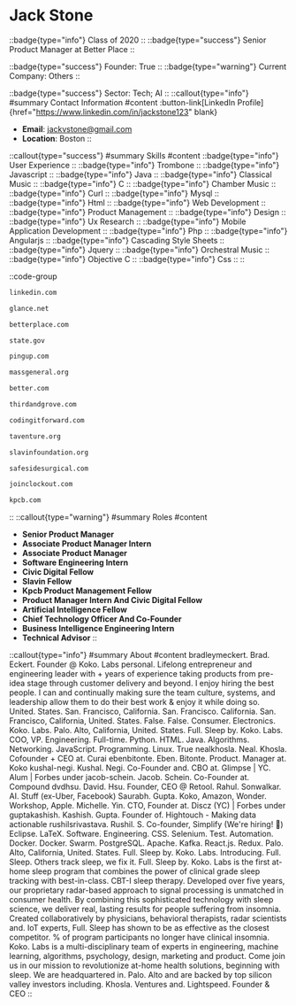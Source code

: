 # Jack Stone
::badge{type="info"}
Class of 2020
::
::badge{type="success"}
Senior Product Manager at Better Place
::

::badge{type="success"}
Founder: True
::
::badge{type="warning"}
Current Company: Others
::

::badge{type="success"}
Sector: Tech; AI
::
::callout{type="info"}
#summary
Contact Information
#content
:button-link[LinkedIn Profile]{href="https://www.linkedin.com/in/jackstone123" blank}
- **Email**: jackvstone@gmail.com
- **Location**: Boston
::

::callout{type="success"}
#summary
Skills
#content
::badge{type="info"}
User Experience
::
::badge{type="info"}
Trombone
::
::badge{type="info"}
Javascript
::
::badge{type="info"}
Java
::
::badge{type="info"}
Classical Music
::
::badge{type="info"}
C
::
::badge{type="info"}
Chamber Music
::
::badge{type="info"}
Curl
::
::badge{type="info"}
Mysql
::
::badge{type="info"}
Html
::
::badge{type="info"}
Web Development
::
::badge{type="info"}
Product Management
::
::badge{type="info"}
Design
::
::badge{type="info"}
Ux Research
::
::badge{type="info"}
Mobile Application Development
::
::badge{type="info"}
Php
::
::badge{type="info"}
Angularjs
::
::badge{type="info"}
Cascading Style Sheets
::
::badge{type="info"}
Jquery
::
::badge{type="info"}
Orchestral Music
::
::badge{type="info"}
Objective C
::
::badge{type="info"}
Css
::
::

::code-group
```bash [LinkedIn]
linkedin.com
```
```bash [Glance Networks]
glance.net
```
```bash [Better Place]
betterplace.com
```
```bash [U.S. Department of State]
state.gov
```
```bash [Pingup]
pingup.com
```
```bash [Massachusetts General Hospital]
massgeneral.org
```
```bash [Better.com]
better.com
```
```bash [Third & Grove]
thirdandgrove.com
```
```bash [Coding it Forward]
codingitforward.com
```
```bash [TAVtech]
taventure.org
```
```bash [Slavin Family Foundation]
slavinfoundation.org
```
```bash [SafeSide Surgical]
safesidesurgical.com
```
```bash [Clockout]
joinclockout.com
```
```bash [Kleiner Perkins Caufield & Byers]
kpcb.com
```
::
::callout{type="warning"}
#summary
Roles
#content
- **Senior Product Manager**
- **Associate Product Manager Intern**
- **Associate Product Manager**
- **Software Engineering Intern**
- **Civic Digital Fellow**
- **Slavin Fellow**
- **Kpcb Product Management Fellow**
- **Product Manager Intern And Civic Digital Fellow**
- **Artificial Intelligence Fellow**
- **Chief Technology Officer And Co-Founder**
- **Business Intelligence Engineering Intern**
- **Technical Advisor**
::

::callout{type="info"}
#summary
About
#content
bradleymeckert. Brad. Eckert. Founder @ Koko. Labs personal. Lifelong entrepreneur and engineering leader with + years of experience taking products from pre-idea stage through customer delivery and beyond. I enjoy hiring the best people. I can and continually making sure the team culture, systems, and leadership allow them to do their best work & enjoy it while doing so. United. States. San. Francisco, California. San. Francisco. California. San. Francisco, California, United. States. False. False. Consumer. Electronics. Koko. Labs. Palo. Alto, California, United. States. Full. Sleep by. Koko. Labs. COO, VP. Engineering. Full-time. Python. HTML. Java. Algorithms. Networking. JavaScript. Programming. Linux. True nealkhosla. Neal. Khosla. Cofounder + CEO at. Curai ebenbitonte. Eben. Bitonte. Product. Manager at. Koko kushal-negi. Kushal. Negi. Co-Founder and. CBO at. Glimpse | YC. Alum | Forbes under jacob-schein. Jacob. Schein. Co-Founder at. Compound dvdhsu. David. Hsu. Founder, CEO @ Retool. Rahul. Sonwalkar. AI. Stuff (ex-Uber, Facebook) Saurabh. Gupta. Koko, Amazon, Wonder. Workshop, Apple. Michelle. Yin. CTO, Founder at. Discz (YC) | Forbes under guptakashish. Kashish. Gupta. Founder of. Hightouch - Making data actionable rushilsrivastava. Rushil. S. Co-founder, Simplify (We're hiring! 🚀) Eclipse. LaTeX. Software. Engineering. CSS. Selenium. Test. Automation. Docker. Docker. Swarm. PostgreSQL. Apache. Kafka. React.js. Redux. Palo. Alto, California, United. States. Full. Sleep by. Koko. Labs. Introducing. Full. Sleep. Others track sleep, we fix it. Full. Sleep by. Koko. Labs is the first at-home sleep program that combines the power of clinical grade sleep tracking with best-in-class. CBT-I sleep therapy. Developed over five years, our proprietary radar-based approach to signal processing is unmatched in consumer health. By combining this sophisticated technology with sleep science, we deliver real, lasting results for people suffering from insomnia. Created collaboratively by physicians, behavioral therapists, radar scientists and. IoT experts, Full. Sleep has shown to be as effective as the closest competitor. % of program participants no longer have clinical insomnia. Koko. Labs is a multi-disciplinary team of experts in engineering, machine learning, algorithms, psychology, design, marketing and product. Come join us in our mission to revolutionize at-home health solutions, beginning with sleep. We are headquartered in. Palo. Alto and are backed by top silicon valley investors including. Khosla. Ventures and. Lightspeed. Founder & CEO
::
